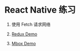 # React Native 练习

1. 使用 Fetch 请求网络

2. [Redux Demo](./ReactNativeReduxDemo)

3. [Mbox Demo](./ReactNativeMboxDemo)
